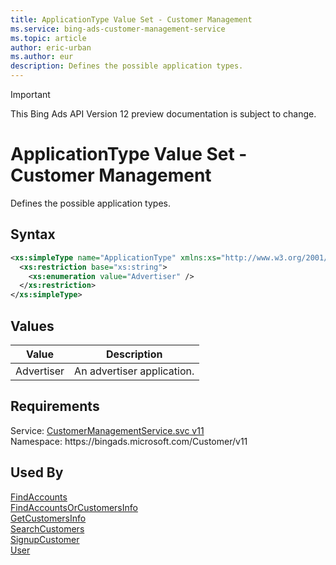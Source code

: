 ```yaml
---
title: ApplicationType Value Set - Customer Management
ms.service: bing-ads-customer-management-service
ms.topic: article
author: eric-urban
ms.author: eur
description: Defines the possible application types.
---
```

> [!IMPORTANT]
> This Bing Ads API Version 12 preview documentation is subject to change.

# ApplicationType Value Set - Customer Management
Defines the possible application types.

## Syntax
```xml
<xs:simpleType name="ApplicationType" xmlns:xs="http://www.w3.org/2001/XMLSchema">
  <xs:restriction base="xs:string">
    <xs:enumeration value="Advertiser" />
  </xs:restriction>
</xs:simpleType>
```

## <a name="values"></a>Values

|Value|Description|
|-----------|---------------|
|<a name="advertiser"></a>Advertiser|An advertiser application.|

## Requirements
Service: [CustomerManagementService.svc v11](https://clientcenter.api.bingads.microsoft.com/Api/CustomerManagement/v11/CustomerManagementService.svc)  
Namespace: https\://bingads.microsoft.com/Customer/v11  

## Used By
[FindAccounts](findaccounts.md)  
[FindAccountsOrCustomersInfo](findaccountsorcustomersinfo.md)  
[GetCustomersInfo](getcustomersinfo.md)  
[SearchCustomers](searchcustomers.md)  
[SignupCustomer](signupcustomer.md)  
[User](user.md)  
